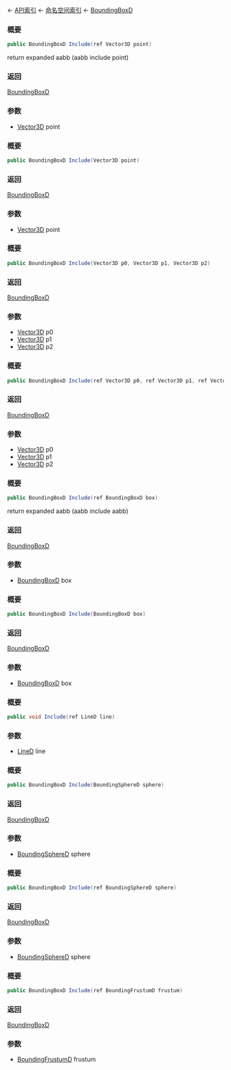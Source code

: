 ← [API索引](Api-Index) ← [命名空间索引](Namespace-Index) ← [BoundingBoxD](VRageMath.BoundingBoxD)

### 概要

```csharp
public BoundingBoxD Include(ref Vector3D point)
```

return expanded aabb (aabb include point)

### 返回

[BoundingBoxD](VRageMath.BoundingBoxD)



### 参数

* [Vector3D](VRageMath.Vector3D) point
### 概要

```csharp
public BoundingBoxD Include(Vector3D point)
```



### 返回

[BoundingBoxD](VRageMath.BoundingBoxD)



### 参数

* [Vector3D](VRageMath.Vector3D) point
### 概要

```csharp
public BoundingBoxD Include(Vector3D p0, Vector3D p1, Vector3D p2)
```



### 返回

[BoundingBoxD](VRageMath.BoundingBoxD)



### 参数

* [Vector3D](VRageMath.Vector3D) p0
* [Vector3D](VRageMath.Vector3D) p1
* [Vector3D](VRageMath.Vector3D) p2
### 概要

```csharp
public BoundingBoxD Include(ref Vector3D p0, ref Vector3D p1, ref Vector3D p2)
```



### 返回

[BoundingBoxD](VRageMath.BoundingBoxD)



### 参数

* [Vector3D](VRageMath.Vector3D) p0
* [Vector3D](VRageMath.Vector3D) p1
* [Vector3D](VRageMath.Vector3D) p2
### 概要

```csharp
public BoundingBoxD Include(ref BoundingBoxD box)
```

return expanded aabb (aabb include aabb)

### 返回

[BoundingBoxD](VRageMath.BoundingBoxD)



### 参数

* [BoundingBoxD](VRageMath.BoundingBoxD) box
### 概要

```csharp
public BoundingBoxD Include(BoundingBoxD box)
```



### 返回

[BoundingBoxD](VRageMath.BoundingBoxD)



### 参数

* [BoundingBoxD](VRageMath.BoundingBoxD) box
### 概要

```csharp
public void Include(ref LineD line)
```



### 参数

* [LineD](VRageMath.LineD) line
### 概要

```csharp
public BoundingBoxD Include(BoundingSphereD sphere)
```



### 返回

[BoundingBoxD](VRageMath.BoundingBoxD)



### 参数

* [BoundingSphereD](VRageMath.BoundingSphereD) sphere
### 概要

```csharp
public BoundingBoxD Include(ref BoundingSphereD sphere)
```



### 返回

[BoundingBoxD](VRageMath.BoundingBoxD)



### 参数

* [BoundingSphereD](VRageMath.BoundingSphereD) sphere
### 概要

```csharp
public BoundingBoxD Include(ref BoundingFrustumD frustum)
```



### 返回

[BoundingBoxD](VRageMath.BoundingBoxD)



### 参数

* [BoundingFrustumD](VRageMath.BoundingFrustumD) frustum
